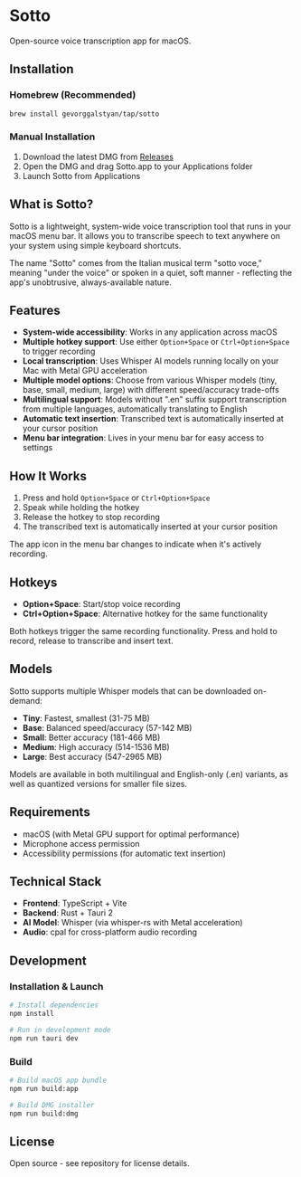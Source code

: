 # Sotto

Open-source voice transcription app for macOS.

## Installation

### Homebrew (Recommended)

```bash
brew install gevorggalstyan/tap/sotto
```

### Manual Installation

1. Download the latest DMG from [Releases](https://github.com/gevorggalstyan/sotto/releases)
2. Open the DMG and drag Sotto.app to your Applications folder
3. Launch Sotto from Applications

## What is Sotto?

Sotto is a lightweight, system-wide voice transcription tool that runs in your macOS menu bar. It allows you to transcribe speech to text anywhere on your system using simple keyboard shortcuts.

The name "Sotto" comes from the Italian musical term "sotto voce," meaning "under the voice" or spoken in a quiet, soft manner - reflecting the app's unobtrusive, always-available nature.

## Features

- **System-wide accessibility**: Works in any application across macOS
- **Multiple hotkey support**: Use either `Option+Space` or `Ctrl+Option+Space` to trigger recording
- **Local transcription**: Uses Whisper AI models running locally on your Mac with Metal GPU acceleration
- **Multiple model options**: Choose from various Whisper models (tiny, base, small, medium, large) with different speed/accuracy trade-offs
- **Multilingual support**: Models without ".en" suffix support transcription from multiple languages, automatically translating to English
- **Automatic text insertion**: Transcribed text is automatically inserted at your cursor position
- **Menu bar integration**: Lives in your menu bar for easy access to settings

## How It Works

1. Press and hold `Option+Space` or `Ctrl+Option+Space`
2. Speak while holding the hotkey
3. Release the hotkey to stop recording
4. The transcribed text is automatically inserted at your cursor position

The app icon in the menu bar changes to indicate when it's actively recording.

## Hotkeys

- **Option+Space**: Start/stop voice recording
- **Ctrl+Option+Space**: Alternative hotkey for the same functionality

Both hotkeys trigger the same recording functionality. Press and hold to record, release to transcribe and insert text.

## Models

Sotto supports multiple Whisper models that can be downloaded on-demand:

- **Tiny**: Fastest, smallest (31-75 MB)
- **Base**: Balanced speed/accuracy (57-142 MB)
- **Small**: Better accuracy (181-466 MB)
- **Medium**: High accuracy (514-1536 MB)
- **Large**: Best accuracy (547-2965 MB)

Models are available in both multilingual and English-only (.en) variants, as well as quantized versions for smaller file sizes.

## Requirements

- macOS (with Metal GPU support for optimal performance)
- Microphone access permission
- Accessibility permissions (for automatic text insertion)

## Technical Stack

- **Frontend**: TypeScript + Vite
- **Backend**: Rust + Tauri 2
- **AI Model**: Whisper (via whisper-rs with Metal acceleration)
- **Audio**: cpal for cross-platform audio recording

## Development

### Installation & Launch

```bash
# Install dependencies
npm install

# Run in development mode
npm run tauri dev
```

### Build

```bash
# Build macOS app bundle
npm run build:app

# Build DMG installer
npm run build:dmg
```

## License

Open source - see repository for license details.
